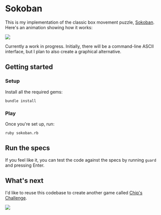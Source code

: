 # Sokoban

This is my implementation of the classic box movement puzzle, [Sokoban](http://en.wikipedia.org/wiki/Sokoban). Here's an animation showing how it works:

![](http://upload.wikimedia.org/wikipedia/commons/4/4b/Sokoban_ani.gif)

Currently a work in progress. Initially, there will be a command-line ASCII interface, but I plan to also create a graphical alternative.

## Getting started

### Setup

Install all the required gems:

	bundle install

### Play

Once you're set up, run:

    ruby sokoban.rb

## Run the specs

If you feel like it, you can test the code against the specs by running `guard` and pressing Enter.

## What's next

I'd like to reuse this codebase to create another game called [Chip's Challenge](http://en.wikipedia.org/wiki/Chip%27s_Challenge).

![](http://upload.wikimedia.org/wikipedia/en/f/f7/Chip%27s_Challenge.png)